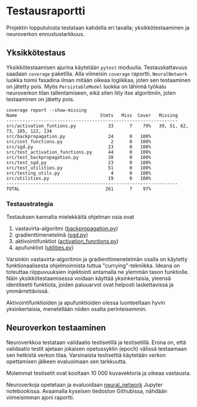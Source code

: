 # Testausraportti

Projektin lopputulosta testataan kahdella eri tavalla; yksikkötestaaminen ja neuroverkon ennustustarkkuus.

## Yksikkötestaus

Yksikkötestaamisen ajurina käytetään `pytest` moduulia. Testauskattavuus saadaan `coverage` paketilla. Alla viimeisin `coverage` raportti. `NeuralNetwork` luokka toimii fasadina ilman mitään oikeaa logiikkaa, joten sen testaaminen on jätetty pois. Myös `PersistableModel` luokka on lähinnä työkalu neuroverkon tilan tallentamiseen, eikä siten liity itse algoritmiin, joten testaaminen on jätetty pois.

```
coverage report --show-missing
Name                               Stmts   Miss  Cover   Missing
----------------------------------------------------------------
src/activation_funtions.py            33      7    79%   39, 51, 62, 73, 105, 122, 134
src/backpropagation.py                24      0   100%
src/cost_functions.py                  2      0   100%
src/sgd.py                            23      0   100%
src/test_activation_functions.py      44      0   100%
src/test_backpropagation.py           38      0   100%
src/test_sgd.py                       23      0   100%
src/test_utilities.py                 51      0   100%
src/testing_utils.py                   4      0   100%
src/utilities.py                      19      0   100%
----------------------------------------------------------------
TOTAL                                261      7    97%
```

### Testaustrategia

Testauksen kannalta mielekkäitä ohjelman osia ovat
1. vastavirta-algoritmi ([backpropagation.py](src/backpropagation.py))
1. gradienttimenetelmä ([sgd.py](src/sgd.py))
1. aktivointifunktiot ([activation_functions.py](src/activation_funtions.py))
1. apufunktiot ([utilities.py](src/utilities.py))

Varsinkin vastavirta-algoritmin ja gradienttimenetelmän osalla on käytetty funktionaalisesta ohjelmoinnista tuttua "currying"-tekniikka. Ideana on toteuttaa riippuvuuksien injektointi antamalla ne ylemmän tason funktiolle. Näin yksikkötestaamisessa voidaan käyttää yksinkertaisia, yleensä identiteetti funktiota, joiden paluuarvot ovat helposti laskettavissa ja ymmärrettävissä.

Aktivointifunktioiden ja apufunktioiden olessa luonteeltaan hyvin yksinkertaisia, menetellään niiden osalta perinteisemmin.

## Neuroverkon testaaminen

Neuroverkkoa testataan validaatio testisetillä ja testisetillä. Erona on, että validaatio testit ajetaan jokaisen opetussyklin (epoch) välissä testaamaan sen hetkistä verkon tilaa. Varsinaista testisettiä käytetään verkon opettamisen jälkeen evaluoimaan sen tarkkuutta.

Molemmat testisetit ovat kooltaan 10 000 kuvavektoria ja oikeaa vastausta.

Neuroverkoja opetetaan ja evaluoidaan [neural_network](src/neural_network.ipynb) Jupyter notebookissa. Avaamalla kyseisen tiedoston Githubissa, nähdään viimeisimman ajoni raportti.
